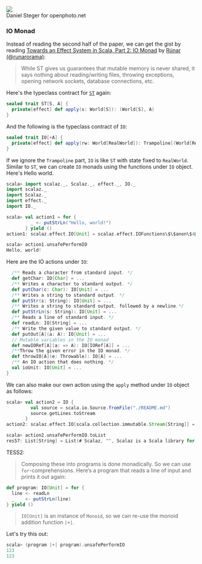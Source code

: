 <div class="floatingimage">
<img src="http://eed3si9n.com/images/openphoto-6987bw.jpg">
<div class="credit">Daniel Steger for openphoto.net</div>
</div>


### IO Monad

Instead of reading the second half of the paper, we can get the gist by reading [Towards an Effect System in Scala, Part 2: IO Monad](http://apocalisp.wordpress.com/2011/12/19/towards-an-effect-system-in-scala-part-2-io-monad/) by [Rúnar (@runarorama)](http://twitter.com/runarorama):

> While ST gives us guarantees that mutable memory is never shared, it says nothing about reading/writing files, throwing exceptions, opening network sockets, database connections, etc.

Here's the typeclass contract for [`ST`](https://github.com/scalaz/scalaz/blob/scalaz-seven/effect/src/main/scala/scalaz/effect/ST.scala) again:

```scala
sealed trait ST[S, A] {
  private[effect] def apply(s: World[S]): (World[S], A)
}
```

And the following is the typeclass contract of `IO`:

```scala
sealed trait IO[+A] {
  private[effect] def apply(rw: World[RealWorld]): Trampoline[(World[RealWorld], A)]
}
```

If we ignore the `Trampoline` part, `IO` is like `ST` with state fixed to `RealWorld`. Similar to `ST`, we can create `IO` monads using the functions under `IO` object. Here's Hello world.

```scala
scala> import scalaz._, Scalaz._, effect._, IO._
import scalaz._
import Scalaz._
import effect._
import IO._

scala> val action1 = for {
         _ <- putStrLn("Hello, world!")
       } yield ()
action1: scalaz.effect.IO[Unit] = scalaz.effect.IOFunctions\$\$anon\$4@149f6f65

scala> action1.unsafePerformIO
Hello, world!

```

Here are the IO actions under `IO`:

```scala
  /** Reads a character from standard input. */
  def getChar: IO[Char] = ...
  /** Writes a character to standard output. */
  def putChar(c: Char): IO[Unit] = ...
  /** Writes a string to standard output. */
  def putStr(s: String): IO[Unit] = ...
  /** Writes a string to standard output, followed by a newline.*/
  def putStrLn(s: String): IO[Unit] = ...
  /** Reads a line of standard input. */
  def readLn: IO[String] = ...
  /** Write the given value to standard output. */
  def putOut[A](a: A): IO[Unit] = ...
  // Mutable variables in the IO monad
  def newIORef[A](a: => A): IO[IORef[A]] = ...
  /**Throw the given error in the IO monad. */
  def throwIO[A](e: Throwable): IO[A] = ...
  /** An IO action that does nothing. */
  val ioUnit: IO[Unit] = ...
}
```

We can also make our own action using the `apply` method under `IO` object as follows:

```scala
scala> val action2 = IO {
         val source = scala.io.Source.fromFile("./README.md")
         source.getLines.toStream
       }
action2: scalaz.effect.IO[scala.collection.immutable.Stream[String]] = scalaz.effect.IOFunctions\$\$anon\$4@bab4387

scala> action2.unsafePerformIO.toList
res57: List[String] = List(# Scalaz, "", Scalaz is a Scala library for functional programming., "", It provides purely functional data structures to complement those from the Scala standard library., ...
```

TESS2:

> Composing these into programs is done monadically. So we can use `for`-comprehensions. Here’s a program that reads a line of input and prints it out again:

```scala
def program: IO[Unit] = for {
  line <- readLn
  _    <- putStrLn(line)
} yield ()
```


> `IO[Unit]` is an instance of `Monoid`, so we can re-use the monoid addition function `|+|`.

Let's try this out:

```scala
scala> (program |+| program).unsafePerformIO
123
123

```
